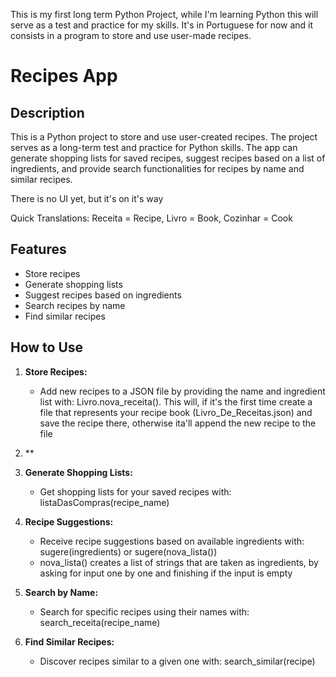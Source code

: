 This is my first long term Python Project, while I'm learning Python this will serve as a test and practice for my skills.
It's in Portuguese for now and it consists in a program to store and use user-made recipes. 
# Recipes App

## Description

This is a Python project to store and use user-created recipes. The project serves as a long-term test and practice for Python skills. The app can generate shopping lists for saved recipes, suggest recipes based on a list of ingredients, and provide search functionalities for recipes by name and similar recipes.

There is no UI yet, but it's on it's way

Quick Translations: Receita = Recipe, Livro = Book, Cozinhar = Cook
## Features

- Store recipes
- Generate shopping lists
- Suggest recipes based on ingredients
- Search recipes by name
- Find similar recipes

## How to Use

1. **Store Recipes:**
   - Add new recipes to a JSON file by providing the name and ingredient list with: Livro.nova_receita(). This will, if it's the first time create a file that represents your recipe book (Livro_De_Receitas.json) and save the recipe there, otherwise ita'll append the new recipe to the file

2. **

2. **Generate Shopping Lists:**
   - Get shopping lists for your saved recipes with: listaDasCompras(recipe_name)

3. **Recipe Suggestions:**
   - Receive recipe suggestions based on available ingredients with: sugere(ingredients) or sugere(nova_lista())
   - nova_lista() creates a list of strings that are taken as ingredients, by asking for input one by one and finishing if the input is empty

4. **Search by Name:**
   - Search for specific recipes using their names with: search_receita(recipe_name)

5. **Find Similar Recipes:**
   - Discover recipes similar to a given one with: search_similar(recipe)
